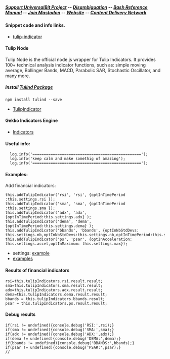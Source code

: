 ##### [Support UniversalBit Project](https://github.com/universalbit-dev/universalbit-dev/tree/main/support) -- [Disambiguation](https://en.wikipedia.org/wiki/Wikipedia:Disambiguation) -- [Bash Reference Manual](https://www.gnu.org/software/bash/manual/html_node/index.html) -- [Join Mastodon](https://mastodon.social/invite/wTHp2hSD) -- [Website](https://sites.google.com/view/universalbit-dev/home-page) -- [Content Delivery Network](https://universalbitcdn.it/)


#### Snippet code and info links.
* [tulip-indicator](https://github.com/universalbit-dev/gekko-m4/blob/master/docs/strategies/tulip_indicators.md)

#### Tulip Node
Tulip Node is the official node.js wrapper for Tulip Indicators. It provides 100+ technical analysis indicator functions, such as: simple moving average, Bollinger Bands, MACD, Parabolic SAR, Stochastic Oscillator, and many more.
##### install [Tulind Package](https://www.npmjs.com/package/tulind)
```
npm install tulind --save
```
* [TulipIndicator](https://tulipindicators.org/)

#### Gekko Indicators Engine
* [Indicators](https://github.com/universalbit-dev/gekko-m4-globular-cluster/tree/master/strategies/indicators)

#### Useful info:
```
  log.info('================================================');
  log.info('keep calm and make somethig of amazing');
  log.info('================================================');
```

#### Examples:
Add financial indicators:
```
this.addTulipIndicator('rsi', 'rsi', {optInTimePeriod :this.settings.rsi });
this.addTulipIndicator('sma', 'sma', {optInTimePeriod :this.settings.sma });
this.addTulipIndicator('adx', 'adx',{optInTimePeriod:this.settings.adx} );
this.addTulipIndicator('dema', 'dema', {optInTimePeriod:this.settings.dema} );
this.addTulipIndicator('bbands', 'bbands', {optInNbStdDevs: this.settings.nb,optInNbStdDevs:this.settings.nb,optInTimePeriod:this.settings.bbands});
this.addTulipIndicator('ps', 'psar', {optInAcceleration: this.settings.accel,optInMaximum: this.settings.max});
```
* settings: [example](https://github.com/universalbit-dev/gekko-m4-globular-cluster/blob/master/env/trade/trade_rsibullbearadx_simulator.js)
* [examples](https://github.com/universalbit-dev/gekko-m4-globular-cluster/tree/master/env/trade)

#### Results of financial indicators
```
rsi=this.tulipIndicators.rsi.result.result;
sma=this.tulipIndicators.sma.result.result;
adx=this.tulipIndicators.adx.result.result;
dema=this.tulipIndicators.dema.result.result;
bbands = this.tulipIndicators.bbands.result;
psar = this.tulipIndicators.ps.result.result;
```
#### Debug results
```
if(rsi != undefined){console.debug('RSI:',rsi);}
if(sma != undefined){console.debug('SMA:',sma);}
if(adx != undefined){console.debug('ADX:',adx);}
if(dema != undefined){console.debug('DEMA:',dema);}
if(bbands != undefined){console.debug('BBANDS:',bbands);}
if(psar != undefined){console.debug('PSAR:',psar);}
//
```
